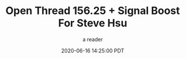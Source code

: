 ---
layout: podcast
title: "Open Thread 156.25 + Signal Boost For Steve Hsu"
author: a reader
description: https://slatestarcodex.com/2020/06/16/open-thread-156-25/
date: 2020-06-16 14:25:00 PDT
length: 654652
duration: 164
guid: open-thread-156-25
---